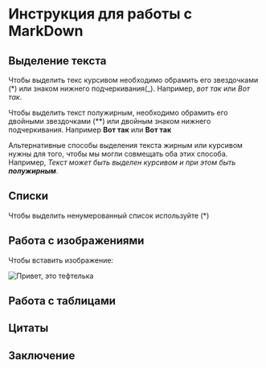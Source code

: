 # Инструкция для работы с MarkDown

## Выделение текста 

Чтобы выделить текс курсивом необходимо обрамить его звездочками (*) или знаком нижнего подчеркивания(_). Например, *вот так* или _Вот так_.

Чтобы выделить текст полужирным, необходимо обрамить его двойными звездочками (**) или двойным знаком нижнего подчеркивания. Например **Вот так** или __Вот так__

Альтернативные способы выделения текста жирным или курсивом нужны для того, чтобы мы могли совмещать оба этих способа. Например, _Текст может быть выделен курсивом и при этом быть **полужирным**_.

## Списки
Чтобы выделить ненумерованный список используйте (*)
## Работа с изображениями
Чтобы вставить изображение: 

![Привет, это тефтелька](Problem.jpg)

## Работа с таблицами

## Цитаты

## Заключение